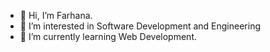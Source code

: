 - 👋 Hi, I’m Farhana.
- 👀 I’m interested in Software Development and Engineering
- 🌱 I’m currently learning Web Development.


<!---
FarhanaK22/FarhanaK22 is a ✨ special ✨ repository because its `README.md` (this file) appears on your GitHub profile.
You can click the Preview link to take a look at your changes.
--->
